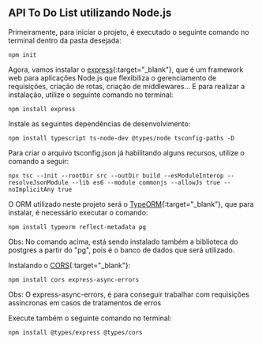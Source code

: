 ## API To Do List utilizando Node.js

Primeiramente, para iniciar o projeto, é executado o seguinte comando no terminal dentro da pasta desejada:

    npm init

Agora, vamos instalar o [express](https://expressjs.com/pt-br/){:target="\_blank"}, que é um framework web para aplicações Node.js que flexibiliza o gerenciamento de requisições, criação de rotas, criação de middlewares... E para realizar a instalação, utilize o seguinte comando no terminal:

    npm install express

Instale as seguintes dependências de desenvolvimento:

    npm install typescript ts-node-dev @types/node tsconfig-paths -D

Para criar o arquivo tsconfig.json já habilitando alguns recursos, utilize o comando a seguir:

    npx tsc --init --rootDir src --outDir build --esModuleInterop --resolveJsonModule --lib es6 --module commonjs --allowJs true --noImplicitAny true

O ORM utilizado neste projeto será o [TypeORM](https://typeorm.io/){:target="\_blank"}, que para instalar, é necessário executar o comando:

    npm install typeorm reflect-metadata pg

Obs: No comando acima, está sendo instalado também a biblioteca do postgres a partir do "pg", pois é o banco de dados que será utilizado.

Instalando o [CORS](https://developer.mozilla.org/pt-BR/docs/Web/HTTP/CORS){:target="\_blank"}:

    npm install cors express-async-errors

Obs: O express-async-errors, é para conseguir trabalhar com requisições assíncronas em casos de tratamentos de erros

Execute também o seguinte comando no terminal:

    npm install @types/express @types/cors
